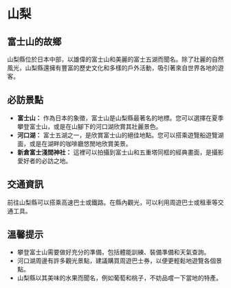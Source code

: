 # 山梨

## 富士山的故鄉

山梨縣位於日本中部，以雄偉的富士山和美麗的富士五湖而聞名。除了壯麗的自然風光，山梨縣還擁有豐富的歷史文化和多樣的戶外活動，吸引著來自世界各地的遊客。

## 必訪景點

*   **富士山：** 作為日本的象徵，富士山是山梨縣最著名的地標。您可以選擇在夏季攀登富士山，或是在山腳下的河口湖欣賞其壯麗景色。
*   **河口湖：** 富士五湖之一，是欣賞富士山的絕佳地點。您可以搭乘遊覽船遊覽湖面，或是在湖畔的咖啡廳悠閒地欣賞美景。
*   **新倉富士淺間神社：** 這裡可以拍攝到富士山和五重塔同框的經典畫面，是攝影愛好者的必訪之地。

## 交通資訊

前往山梨縣可以搭乘高速巴士或鐵路。在縣內觀光，可以利用周遊巴士或租車等交通工具。

## 溫馨提示

*   攀登富士山需要做好充分的準備，包括體能訓練、裝備準備和天氣查詢。
*   河口湖周邊有許多觀光景點，建議購買周遊巴士券，以便更輕鬆地遊覽各個景點。
*   山梨縣以其美味的水果而聞名，例如葡萄和桃子，不妨品嚐一下當地的特產。
